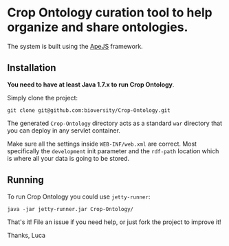# Crop Ontology curation tool to help organize and share ontologies.

The system is built using the [ApeJS](https://github.com/lmatteis/apejs)
framework.

## Installation

**You need to have at least Java 1.7.x to run Crop Ontology**.

Simply clone the project:

    git clone git@github.com:bioversity/Crop-Ontology.git

The generated `Crop-Ontology` directory acts as a standard `war` directory that you can deploy in any servlet container. 

Make sure all the settings inside `WEB-INF/web.xml` are correct. Most specifically the `development` init parameter and the `rdf-path` location which is where all your data is going to be stored. 

## Running

To run Crop Ontology you could use `jetty-runner`:

    java -jar jetty-runner.jar Crop-Ontology/

That's it! File an issue if you need help, or just fork the project to improve it!

Thanks,
Luca
